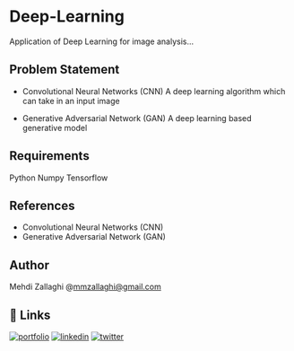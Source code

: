 # Deep-Learning

Application of Deep Learning for image analysis...




## Problem Statement
- Convolutional Neural Networks (CNN)
A deep learning algorithm which can take in an input image

- Generative Adversarial Network (GAN)
A deep learning based generative model

## Requirements
Python
Numpy
Tensorflow 


## References

- Convolutional Neural Networks (CNN)
- Generative Adversarial Network (GAN)

## Author

Mehdi Zallaghi
@mmzallaghi@gmail.com

## 🔗 Links
[![portfolio](https://img.shields.io/badge/my_portfolio-000?style=for-the-badge&logo=ko-fi&logoColor=white)](https://mzallaghi4.github.io/)
[![linkedin](https://img.shields.io/badge/linkedin-0A66C2?style=for-the-badge&logo=linkedin&logoColor=white)](https://www.linkedin.com/in/mehdizallaghi/)
[![twitter](https://img.shields.io/badge/twitter-1DA1F2?style=for-the-badge&logo=twitter&logoColor=white)](https://twitter.com/mehdizallaghi)

